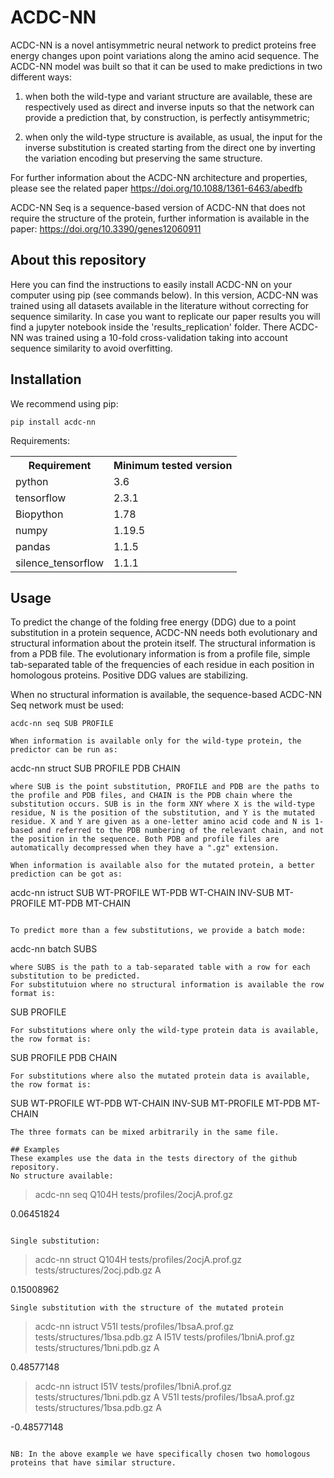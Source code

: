 # ACDC-NN

ACDC-NN is a novel antisymmetric neural network to predict proteins free energy changes upon point variations along the amino acid sequence.
The ACDC-NN model was built so that it can be used to make predictions in two different ways: 

1. when both the wild-type and variant structure are available, these are respectively used as direct and inverse inputs so that the network can provide a prediction that, by construction, is perfectly antisymmetric; 

2. when only the wild-type structure is available, as usual, the input for the inverse substitution is created starting from the direct one by inverting the variation encoding but preserving the same structure. 

For further information about the ACDC-NN architecture and properties, please see the related paper https://doi.org/10.1088/1361-6463/abedfb

ACDC-NN Seq is a sequence-based version of ACDC-NN that does not require the structure of the protein, further information is available in the paper: https://doi.org/10.3390/genes12060911

## About this repository

Here you can find the instructions to easily install ACDC-NN on your computer using pip (see commands below).
In this version, ACDC-NN was trained using all datasets available in the literature without correcting for sequence similarity.
In case you want to replicate our paper results you will find a jupyter notebook inside the 'results_replication' folder.
There ACDC-NN was trained using a 10-fold cross-validation taking into account sequence similarity to avoid overfitting.

## Installation

We recommend using pip:
```
pip install acdc-nn
```

Requirements:
<table>
  <tr><th>Requirement</th><th>Minimum tested version</th></tr>
  <tr><td>python</td><td>3.6</td></tr>
  <tr><td>tensorflow</td><td>2.3.1</td></tr>
  <tr><td>Biopython</td><td>1.78</td></tr>
  <tr><td>numpy</td><td>1.19.5</td></tr>
  <tr><td>pandas</td><td>1.1.5</td></tr>
  <tr><td>silence_tensorflow</td><td>1.1.1</td></tr>
</table>

## Usage
To predict the change of the folding free energy (DDG) due to a point substitution in a protein sequence, ACDC-NN needs both evolutionary and structural information about the protein itself. The structural information is from a PDB file. The evolutionary information is from a profile file, simple tab-separated table of the frequencies of each residue in each position in homologous proteins. Positive DDG values are stabilizing.

When no structural information is available, the sequence-based ACDC-NN Seq network must be used:
```
acdc-nn seq SUB PROFILE

When information is available only for the wild-type protein, the predictor can be run as:
```
acdc-nn struct SUB PROFILE PDB CHAIN
```
where SUB is the point substitution, PROFILE and PDB are the paths to the profile and PDB files, and CHAIN is the PDB chain where the substitution occurs. SUB is in the form XNY where X is the wild-type residue, N is the position of the substitution, and Y is the mutated residue. X and Y are given as a one-letter amino acid code and N is 1-based and referred to the PDB numbering of the relevant chain, and not the position in the sequence. Both PDB and profile files are automatically decompressed when they have a ".gz" extension.

When information is available also for the mutated protein, a better prediction can be got as:
```
acdc-nn istruct SUB WT-PROFILE WT-PDB WT-CHAIN INV-SUB MT-PROFILE MT-PDB MT-CHAIN 
```

To predict more than a few substitutions, we provide a batch mode:
```
acdc-nn batch SUBS
```
where SUBS is the path to a tab-separated table with a row for each substitution to be predicted. 
For substitutuion where no structural information is available the row format is:
```
SUB PROFILE
```
For substitutions where only the wild-type protein data is available, the row format is:
```
SUB PROFILE PDB CHAIN
```
For substitutions where also the mutated protein data is available, the row format is:
```
SUB WT-PROFILE WT-PDB WT-CHAIN INV-SUB MT-PROFILE MT-PDB MT-CHAIN
```
The three formats can be mixed arbitrarily in the same file.

## Examples
These examples use the data in the tests directory of the github repository.
No structure available:
```
> acdc-nn seq Q104H tests/profiles/2ocjA.prof.gz

0.06451824
```

Single substitution:
```
> acdc-nn struct Q104H tests/profiles/2ocjA.prof.gz tests/structures/2ocj.pdb.gz A

0.15008962
```
Single substitution with the structure of the mutated protein
```
> acdc-nn istruct V51I tests/profiles/1bsaA.prof.gz tests/structures/1bsa.pdb.gz A I51V tests/profiles/1bniA.prof.gz tests/structures/1bni.pdb.gz A

0.48577148

> acdc-nn istruct I51V tests/profiles/1bniA.prof.gz tests/structures/1bni.pdb.gz A V51I tests/profiles/1bsaA.prof.gz tests/structures/1bsa.pdb.gz A

-0.48577148
```

NB: In the above example we have specifically chosen two homologous proteins that have similar structure.
